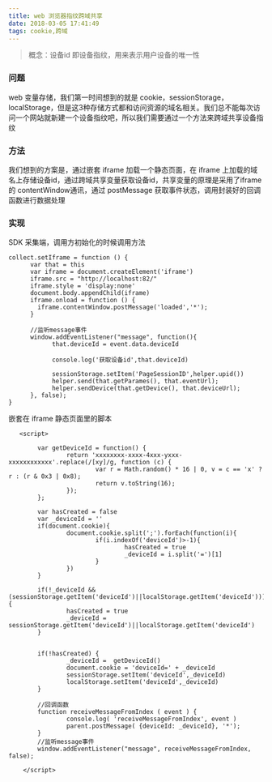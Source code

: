 ```yaml
---
title: web 浏览器指纹跨域共享
date: 2018-03-05 17:41:49
tags: cookie,跨域
---
```


> 概念：设备id 即设备指纹，用来表示用户设备的唯一性

### 问题

web 变量存储，我们第一时间想到的就是 cookie，sessionStorage，localStorage，但是这3种存储方式都和访问资源的域名相关。我们总不能每次访问一个网站就新建一个设备指纹吧，所以我们需要通过一个方法来跨域共享设备指纹

### 方法

我们想到的方案是，通过嵌套 iframe 加载一个静态页面，在 iframe 上加载的域名上存储设备id，通过跨域共享变量获取设备id，共享变量的原理是采用了iframe 的 contentWindow通讯，通过 postMessage 获取事件状态，调用封装好的回调函数进行数据处理

### 实现

SDK 采集端，调用方初始化的时候调用方法


    collect.setIframe = function () {
          var that = this
          var iframe = document.createElement('iframe')
          iframe.src = "http://localhost:82/"
          iframe.style = 'display:none'
          document.body.appendChild(iframe)
          iframe.onload = function () {
            iframe.contentWindow.postMessage('loaded','*');
          }

          //监听message事件
          window.addEventListener("message", function(){
                that.deviceId = event.data.deviceId

                console.log('获取设备id',that.deviceId)

                sessionStorage.setItem('PageSessionID',helper.upid())
                helper.send(that.getParames(), that.eventUrl);
                helper.sendDevice(that.getDevice(), that.deviceUrl);
          }, false);
    }

嵌套在 iframe 静态页面里的脚本

       <script>

            var getDeviceId = function() {
                    return 'xxxxxxxx-xxxx-4xxx-yxxx-xxxxxxxxxxxx'.replace(/[xy]/g, function (c) {
                            var r = Math.random() * 16 | 0, v = c == 'x' ? r : (r & 0x3 | 0x8);
                            return v.toString(16);
                    });
            };

            var hasCreated = false
            var _deviceId = ''
            if(document.cookie){
                    document.cookie.split(';').forEach(function(i){
                            if(i.indexOf('deviceId')>-1){
                                    hasCreated = true
                                    _deviceId = i.split('=')[1]
                            }
                    })
            }

            if(!_deviceId && (sessionStorage.getItem('deviceId')||localStorage.getItem('deviceId'))){
                    hasCreated = true
                    _deviceId = sessionStorage.getItem('deviceId')||localStorage.getItem('deviceId')
            }


            if(!hasCreated) {
                    _deviceId =  getDeviceId()
                    document.cookie = 'deviceId=' + _deviceId
                    sessionStorage.setItem('deviceId',_deviceId)
                    localStorage.setItem('deviceId',_deviceId)
            }

            //回调函数
            function receiveMessageFromIndex ( event ) {
                    console.log( 'receiveMessageFromIndex', event )
                    parent.postMessage( {deviceId: _deviceId}, '*');
            }
            //监听message事件
            window.addEventListener("message", receiveMessageFromIndex, false);

        </script>
